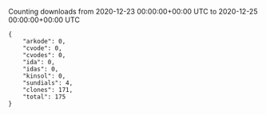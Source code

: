 
Counting downloads from 2020-12-23 00:00:00+00:00 UTC to 2020-12-25 00:00:00+00:00 UTC

```
{
    "arkode": 0,
    "cvode": 0,
    "cvodes": 0,
    "ida": 0,
    "idas": 0,
    "kinsol": 0,
    "sundials": 4,
    "clones": 171,
    "total": 175
}
```
